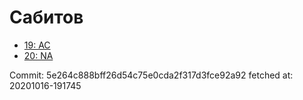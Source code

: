 # Сабитов
- [19: AC](19.md)
- [20: NA](20.md)

Commit: 5e264c888bff26d54c75e0cda2f317d3fce92a92
 fetched at: 20201016-191745
